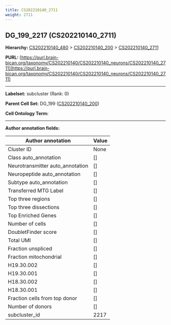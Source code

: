 ```yaml
---
title: CS202210140_2711
weight: 2711
---
```

## DG_199_2217 (CS202210140_2711)
<b>Hierarchy: </b>
[CS202210140_480](../CS202210140_480) >
[CS202210140_200](../CS202210140_200) >
[CS202210140_2711](../CS202210140_2711)

**PURL:** [https://purl.brain-bican.org/taxonomy/CS202210140/CS202210140_neurons/CS202210140_2711](https://purl.brain-bican.org/taxonomy/CS202210140/CS202210140_neurons/CS202210140_2711)

---


**Labelset:** subcluster (Rank: 0)

**Parent Cell Set:** DG_199 ([CS202210140_200](../CS202210140_200))



**Cell Ontology Term:** 

[MARKER GENES.]: #


---

[TRANSFERRED ANNOTATIONS.]: #


[AUTHOR ANNOTATION FIELDS.]: #


**Author annotation fields:**

| Author annotation | Value |
|-------------------|-------|
|Cluster ID|None|
|Class auto_annotation|[]|
|Neurotransmitter auto_annotation|[]|
|Neuropeptide auto_annotation|[]|
|Subtype auto_annotation|[]|
|Transferred MTG Label|[]|
|Top three regions|[]|
|Top three dissections|[]|
|Top Enriched Genes|[]|
|Number of cells|[]|
|DoubletFinder score|[]|
|Total UMI|[]|
|Fraction unspliced|[]|
|Fraction mitochondrial|[]|
|H19.30.002|[]|
|H19.30.001|[]|
|H18.30.002|[]|
|H18.30.001|[]|
|Fraction cells from top donor|[]|
|Number of donors|[]|
|subcluster_id|2217|
